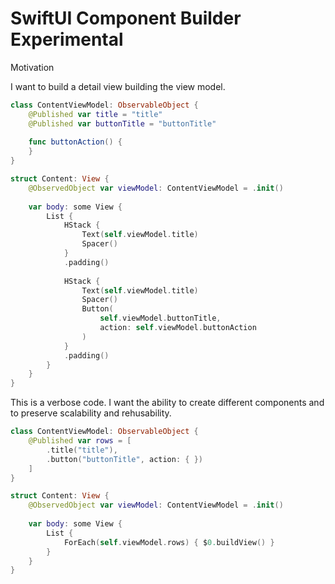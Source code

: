 # SwiftUI Component Builder Experimental

Motivation

I want to build a detail view building the view model.

```swift
class ContentViewModel: ObservableObject {
    @Published var title = "title"
    @Published var buttonTitle = "buttonTitle"
    
    func buttonAction() {
    }
}

struct Content: View {
    @ObservedObject var viewModel: ContentViewModel = .init()
    
    var body: some View {
        List {
            HStack {
                Text(self.viewModel.title)
                Spacer()
            }
            .padding()
            
            HStack {
                Text(self.viewModel.title)
                Spacer()
                Button(
                    self.viewModel.buttonTitle,
                    action: self.viewModel.buttonAction
                )
            }
            .padding()
        }
    }
}
```

This is a verbose code. I want the ability to create different components and to preserve scalability and rehusability.

```swift
class ContentViewModel: ObservableObject {
    @Published var rows = [
        .title("title"),
        .button("buttonTitle", action: { })
    ]
}

struct Content: View {
    @ObservedObject var viewModel: ContentViewModel = .init()
    
    var body: some View {
        List {
            ForEach(self.viewModel.rows) { $0.buildView() }
        }
    }
}
```
